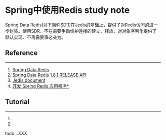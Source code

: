 # Spring中使用Redis study note



Spring Data Redis(以下简称SDR)在Jedis的基础上，提供了对Redis访问的进一步封装。使用SDR，不在需要手动维护连接的建立、释放，对对象序列化提供了默认实现、不再需要事必亲为。




## Reference

---

1. [Spring Data Redis](http://projects.spring.io/spring-data-redis/)
1. [Spring Data Redis 1.8.1.RELEASE API](http://docs.spring.io/spring-data/data-redis/docs/current/api/overview-summary.html)
1. [Jedis document](http://xetorthio.github.io/jedis/)
1. [开发 Spring Redis 应用程序*](https://www.ibm.com/developerworks/cn/java/os-springredis/)




## Tutorial

---

1. []()
1. []()

todo...XXX


